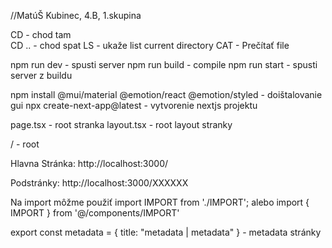//MatúŠ Kubinec,  4.B,  1.skupina

CD    - chod tam  
CD .. - chod spat
LS    - ukaže list current directory
CAT   - Prečítať file

npm run dev   - spusti server
npm run build - compile
npm run start - spusti server z buildu


npm install @mui/material @emotion/react @emotion/styled - doištalovanie  gui
npx create-next-app@latest - vytvorenie nextjs projektu

page.tsx   - root stranka
layout.tsx - root layout stranky

/ - root



Hlavna Stránka:
http://localhost:3000/ 

Podstránky:
http://localhost:3000/XXXXXX


Na import môžme použiť
import IMPORT from './IMPORT';
alebo
import { IMPORT } from '@/components/IMPORT'

export const metadata = { title: "metadata | metadata" } - metadata stránky
